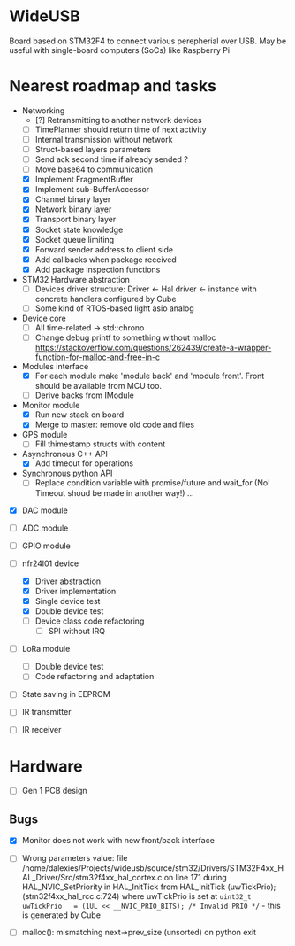 # WideUSB

Board based on STM32F4 to connect various perepherial over USB. May be useful with single-board computers (SoCs) like Raspberry Pi

Nearest roadmap and tasks
=====
- Networking
    - [?] Retransmitting to another network devices
    - [ ] TimePlanner should return time of next activity
    - [ ] Internal transmission without network
    - [ ] Struct-based layers parameters
    - [ ] Send ack second time if already sended ?
    - [ ] Move base64 to communication
    - [x] Implement FragmentBuffer
    - [x] Implement sub-BufferAccessor 
    - [x] Channel binary layer
    - [x] Network binary layer
    - [x] Transport binary layer
    - [x] Socket state knowledge
    - [x] Socket queue limiting
    - [x] Forward sender address to client side
    - [x] Add callbacks when package received
    - [x] Add package inspection functions

- STM32 Hardware abstraction
    - [ ] Devices driver structure: Driver <- Hal driver <- instance with concrete handlers configured by Cube
	- [ ] Some kind of RTOS-based light asio analog
	
- Device core
	- [ ] All time-related -> std::chrono
	- [ ] Change debug printf to something without malloc https://stackoverflow.com/questions/262439/create-a-wrapper-function-for-malloc-and-free-in-c
    
- Modules interface
    - [x] For each module make 'module back' and 'module front'. Front should be avaliable from MCU too.
    - [ ] Derive backs from IModule

- Monitor module
    - [x] Run new stack on board
    - [x] Merge to master: remove old code and files

- GPS module
    - [ ] Fill thimestamp structs with content
        
- Asynchronous C++ API
    - [x] Add timeout for operations

- Synchronous python API
    - [ ] Replace condition variable with promise/future and wait_for (No! Timeout shoud be made in another way!)
    ...

- [x] DAC module

- [ ] ADC module

- [ ] GPIO module

- [ ] nfr24l01 device
	- [x] Driver abstraction
	- [x] Driver implementation
	- [x] Single device test
	- [x] Double device test
	- [ ] Device class code refactoring
		- [ ] SPI without IRQ

- [ ] LoRa module
	- [ ] Double device test
	- [ ] Code refactoring and adaptation

- [ ] State saving in EEPROM

- [ ] IR transmitter
- [ ] IR receiver

# Hardware
- [ ] Gen 1 PCB design

## Bugs
- [X] Monitor does not work with new front/back interface
- [ ] Wrong parameters value: file /home/dalexies/Projects/wideusb/source/stm32/Drivers/STM32F4xx_HAL_Driver/Src/stm32f4xx_hal_cortex.c on line 171 
      during HAL_NVIC_SetPriority in HAL_InitTick from HAL_InitTick (uwTickPrio); (stm32f4xx_hal_rcc.c:724) where uwTickPrio is set at 
      `uint32_t uwTickPrio   = (1UL << __NVIC_PRIO_BITS); /* Invalid PRIO */` - this is generated by Cube
- [ ] malloc(): mismatching next->prev_size (unsorted) on python exit



